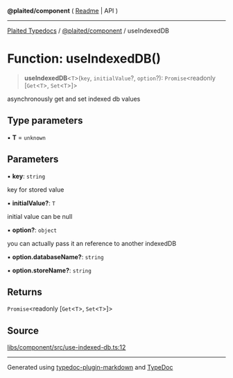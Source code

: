 **@plaited/component** ( [Readme](../README.md) \| API )

***

[Plaited Typedocs](../../../modules.md) / [@plaited/component](../modules.md) / useIndexedDB

# Function: useIndexedDB()

> **useIndexedDB**\<`T`\>(`key`, `initialValue`?, `option`?): `Promise`\<readonly [`Get`\<`T`\>, `Set`\<`T`\>]\>

asynchronously get and set indexed db values

## Type parameters

▪ **T** = `unknown`

## Parameters

▪ **key**: `string`

key for stored value

▪ **initialValue?**: `T`

initial value can be null

▪ **option?**: `object`

you can actually pass it an reference to another indexedDB

▪ **option.databaseName?**: `string`

▪ **option.storeName?**: `string`

## Returns

`Promise`\<readonly [`Get`\<`T`\>, `Set`\<`T`\>]\>

## Source

[libs/component/src/use-indexed-db.ts:12](https://github.com/plaited/plaited/blob/95d1a1b/libs/component/src/use-indexed-db.ts#L12)

***

Generated using [typedoc-plugin-markdown](https://www.npmjs.com/package/typedoc-plugin-markdown) and [TypeDoc](https://typedoc.org/)
